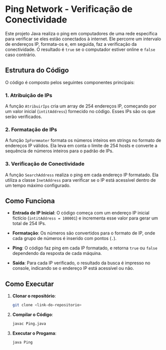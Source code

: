# Ping Network - Verificação de Conectividade

Este projeto Java realiza o ping em computadores de uma rede específica para verificar se eles estão conectados à internet. Ele percorre um intervalo de endereços IP, formata-os e, em seguida, faz a verificação da conectividade. O resultado é `true` se o computador estiver online e `false` caso contrário.

## Estrutura do Código

O código é composto pelos seguintes componentes principais:

### 1. **Atribuição de IPs**
   A função `AtribuirIps` cria um array de 254 endereços IP, começando por um valor inicial (`intitAddress`) fornecido no código. Esses IPs são os que serão verificados.

### 2. **Formatação de IPs**
   A função `IpFormmater` formata os números inteiros em strings no formato de endereços IP válidos. Ela leva em conta o limite de 254 hosts e converte a sequência de números inteiros para o padrão de IPs.

### 3. **Verificação de Conectividade**
   A função `SearchAddress` realiza o ping em cada endereço IP formatado. Ela utiliza a classe `InetAddress` para verificar se o IP está acessível dentro de um tempo máximo configurado.

## Como Funciona

- **Entrada de IP Inicial**: O código começa com um endereço IP inicial fictício (`intitAddress = 100001`) e incrementa esse valor para gerar um total de 254 IPs.

- **Formatação**: Os números são convertidos para o formato de IP, onde cada grupo de números é inserido com pontos (`.`).

- **Ping**: O código faz ping em cada IP formatado, e retorna `true` ou `false` dependendo da resposta de cada máquina.

- **Saída**: Para cada IP verificado, o resultado da busca é impresso no console, indicando se o endereço IP está acessível ou não.

## Como Executar

1. **Clonar o repositório**:

   ```bash
   git clone <link-do-repositorio>
2. **Compilar o Código**:
   
   ```bash
   javac Ping.java
3. **Executar o Progama**:

   ```bash
   java Ping


